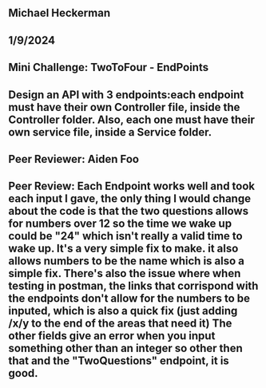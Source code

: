 ## Michael Heckerman
## 1/9/2024
## Mini Challenge: TwoToFour - EndPoints
## Design an API with 3 endpoints:each endpoint must have their own Controller file, inside the Controller folder. Also, each one must  have their own service file, inside a Service folder.
##  Peer Reviewer: Aiden Foo
##  Peer Review: Each Endpoint works well and took each input I gave, the only thing I would change about the code is that the two questions allows for numbers over 12 so the time we wake up could be "24" which isn't really a valid time to wake up. It's a very simple fix to make. it also allows numbers to be the name which is also a simple fix. There's also the issue where when testing in postman, the links that corrispond with the endpoints don't allow for the numbers to be inputed, which is also a quick fix (just adding /x/y to the end of the areas that need it) The other fields give an error when you input something other than an integer so other then that and the "TwoQuestions" endpoint, it is good. 
